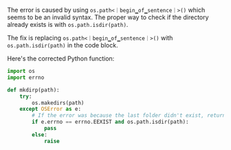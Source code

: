 The error is caused by using `os.path<｜begin▁of▁sentence｜>()` which seems to be an invalid syntax. The proper way to check if the directory already exists is with `os.path.isdir(path)`. 

The fix is replacing `os.path<｜begin▁of▁sentence｜>()` with `os.path.isdir(path)` in the code block.

Here's the corrected Python function:
```python
import os
import errno

def mkdirp(path):
    try:
        os.makedirs(path)
    except OSError as e:
        # If the error was because the last folder didn't exist, return. 
        if e.errno == errno.EEXIST and os.path.isdir(path):
            pass
        else:
            raise
```

